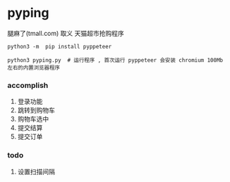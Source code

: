 # pyping
腿麻了(tmall.com) 取义 天猫超市抢购程序
```
python3 -m  pip install pyppeteer

python3 pyping.py  # 运行程序 , 首次运行 pyppeteer 会安装 chromium 100Mb 左右的内置浏览器程序
```

### accomplish 
1. 登录功能
2. 跳转到购物车
3. 购物车选中 
4. 提交结算
5. 提交订单

### todo
1. 设置扫描间隔
